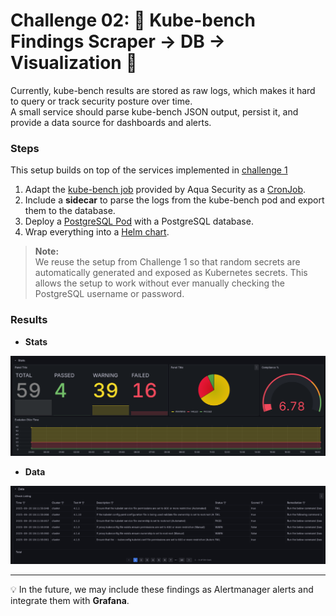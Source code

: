 # Challenge 02: 🧭 Kube-bench Findings Scraper → DB → Visualization 🔐

Currently, kube-bench results are stored as raw logs, which makes it hard to query or track security posture over time.  
A small service should parse kube-bench JSON output, persist it, and provide a data source for dashboards and alerts.

### Steps

This setup builds on top of the services implemented in [challenge 1](../01-tls-cert-automation/README.md)

1. Adapt the [kube-bench job](https://github.com/aquasecurity/kube-bench/blob/main/job.yaml) provided by Aqua Security as a [CronJob](../../../deployment/applications/namespaces/security/kube-bench-exporter/templates/bench-export-cron-job.yaml).  
2. Include a **sidecar** to parse the logs from the kube-bench pod and export them to the database.  
3. Deploy a [PostgreSQL Pod](../../../deployment/applications/namespaces/security/kube-bench-exporter/templates/pg-deployment.yaml) with a PostgreSQL database.  
4. Wrap everything into a [Helm chart](../../../deployment/applications/namespaces/security/kube-bench-exporter/values.yaml).

> **Note:**  
> We reuse the setup from Challenge 1 so that random secrets are automatically generated and exposed as Kubernetes secrets. This allows the setup to work without ever manually checking the PostgreSQL username or password.

### Results

- **Stats**

![Stats](../imgs/02.stats.png)

- **Data**

![Data](../imgs/02listing.png)

---

💡 In the future, we may include these findings as Alertmanager alerts and integrate them with **Grafana**.
